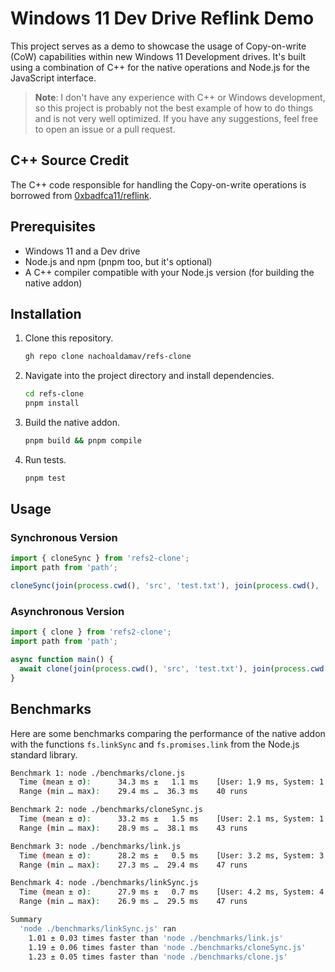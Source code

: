 # Windows 11 Dev Drive Reflink Demo

This project serves as a demo to showcase the usage of Copy-on-write (CoW) capabilities within new Windows 11 Development drives. It's built using a combination of C++ for the native operations and Node.js for the JavaScript interface.

> **Note**: I don't have any experience with C++ or Windows development, so this project is probably not the best example of how to do things and is not very well optimized. If you have any suggestions, feel free to open an issue or a pull request.

## C++ Source Credit

The C++ code responsible for handling the Copy-on-write operations is borrowed from [0xbadfca11/reflink](https://github.com/0xbadfca11/reflink).

## Prerequisites

- Windows 11 and a Dev drive
- Node.js and npm (pnpm too, but it's optional)
- A C++ compiler compatible with your Node.js version (for building the native addon)

## Installation

1. Clone this repository.

    ```bash
    gh repo clone nachoaldamav/refs-clone
    ```

2. Navigate into the project directory and install dependencies.

    ```bash
    cd refs-clone
    pnpm install
    ```

3. Build the native addon.

    ```bash
    pnpm build && pnpm compile
    ```

4. Run tests.

    ```bash
    pnpm test
    ```

## Usage

### Synchronous Version

```typescript
import { cloneSync } from 'refs2-clone';
import path from 'path';

cloneSync(join(process.cwd(), 'src', 'test.txt'), join(process.cwd(), 'src', 'test2.txt'));
```

### Asynchronous Version

```typescript
import { clone } from 'refs2-clone';
import path from 'path';

async function main() {
  await clone(join(process.cwd(), 'src', 'test.txt'), join(process.cwd(), 'src', 'test2.txt'));
}
```

## Benchmarks

Here are some benchmarks comparing the performance of the native addon with the functions `fs.linkSync` and `fs.promises.link` from the Node.js standard library.

```bash
Benchmark 1: node ./benchmarks/clone.js
  Time (mean ± σ):      34.3 ms ±   1.1 ms    [User: 1.9 ms, System: 1.5 ms]
  Range (min … max):    29.4 ms …  36.3 ms    40 runs

Benchmark 2: node ./benchmarks/cloneSync.js
  Time (mean ± σ):      33.2 ms ±   1.5 ms    [User: 2.1 ms, System: 1.4 ms]
  Range (min … max):    28.9 ms …  38.1 ms    43 runs

Benchmark 3: node ./benchmarks/link.js
  Time (mean ± σ):      28.2 ms ±   0.5 ms    [User: 3.2 ms, System: 3.2 ms]
  Range (min … max):    27.3 ms …  29.4 ms    47 runs

Benchmark 4: node ./benchmarks/linkSync.js
  Time (mean ± σ):      27.9 ms ±   0.7 ms    [User: 4.2 ms, System: 4.5 ms]
  Range (min … max):    26.9 ms …  29.5 ms    47 runs

Summary
  'node ./benchmarks/linkSync.js' ran
    1.01 ± 0.03 times faster than 'node ./benchmarks/link.js'
    1.19 ± 0.06 times faster than 'node ./benchmarks/cloneSync.js'
    1.23 ± 0.05 times faster than 'node ./benchmarks/clone.js'
```
